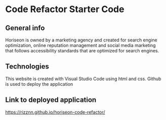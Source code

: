 # Code Refactor Starter Code

## General info
Horiseon is owned by a marketing agency and created for search engine optimization, online reputation management and social media marketing that follows accessibility standards that are optimized for search engines.
	
## Technologies
This website is created with Visual Studio Code using html and css. Github is used to deploy the application

## Link to deployed application
https://rizznn.github.io/horiseon-code-refactor/